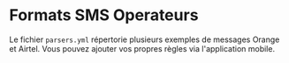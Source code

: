 # Formats SMS Operateurs

Le fichier `parsers.yml` répertorie plusieurs exemples de messages Orange et Airtel. Vous pouvez ajouter vos propres règles via l'application mobile.
